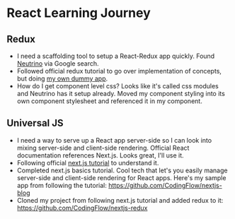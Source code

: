 # React Learning Journey

## Redux

- I need a scaffolding tool to setup a React-Redux app quickly. Found [Neutrino](https://neutrinojs.org/)  via Google search.
- Followed official redux tutorial to go over implementation of concepts, but doing [my own dummy app](https://github.com/CodingFlow/react-redux).
- How do I get component level css? Looks like it's called css modules and Neutrino has it setup already. Moved my component styling into its own component stylesheet and referenced it in my component.

## Universal JS

- I need a way to serve up a React app server-side so I can look into mixing server-side and client-side rendering. Official React documentation references Next.js. Looks great, I'll use it.
- Following official [next.js tutorial](https://nextjs.org/learn/basics/create-nextjs-app) to understand it.
- Completed next.js basics tutorial. Cool tech that let's you easily manage server-side and client-side rendering for React apps. Here's my sample app from following the tutorial: https://github.com/CodingFlow/nextjs-blog
- Cloned my project from following next.js tutorial and added redux to it: https://github.com/CodingFlow/nextjs-redux
